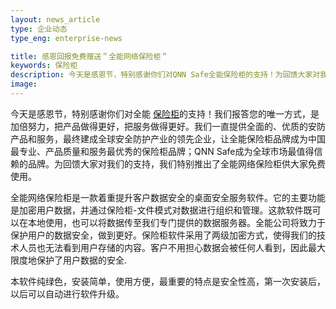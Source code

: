 ```yaml
---
layout: news_article
type: 企业动态
type_eng: enterprise-news

title: 感恩回报免费赠送＂全能网络保险柜＂
keywords: 保险柜
description: 今天是感恩节，特别感谢你们对QNN Safe全能保险柜的支持！为回馈大家对我们的支持，我们特别推出了全能网络保险柜供大家免费使用。
image: 
---
```

今天是感恩节，特别感谢你们对全能 [保险柜](http://www.qnn.com.cn/)的支持！我们报答您的唯一方式，是加倍努力，把产品做得更好，把服务做得更好。我们一直提供全面的、优质的安防产品和服务，最终建成全球安全防护产业的领先企业，让全能保险柜品牌成为中国最专业、产品质量和服务最优秀的保险柜品牌；QNN Safe成为全球市场最值得信赖的品牌。为回馈大家对我们的支持，我们特别推出了全能网络保险柜供大家免费使用。

全能网络保险柜是一款着重提升客户数据安全的桌面安全服务软件。它的主要功能是加密用户数据，并通过保险柜-文件模式对数据进行组织和管理。这款软件既可以在本地使用，也可以将数据传至我们专门提供的数据服务器。全能公司将致力于保护用户的数据安全，做到更好。保险柜软件采用了两级加密方式，使得我们的技术人员也无法看到用户存储的内容。客户不用担心数据会被任何人看到，因此最大限度地保护了用户数据的安全.

本软件纯绿色，安装简单，使用方便，最重要的特点是安全性高，第一次安装后，以后可以自动进行软件升级。
